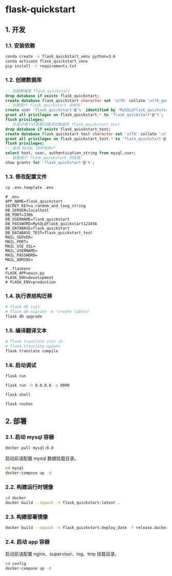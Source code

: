 # flask-quickstart

## 1. 开发

### 1.1. 安装依赖

```bash
conda create -n flask_quickstart_venv python=3.6
conda activate flask_quickstart_venv
pip install -r requirements.txt
```

### 1.2. 创建数据库

```sql
-- 创建数据库 flask_quickstart
drop database if exists flask_quickstart;
create database flask_quickstart character set 'utf8' collate 'utf8_general_ci';
-- 创建用户 flask_quickstart 并授权
create user 'flask_quickstart'@'%' identified by 'MySQL@flask_quickstart123456';
grant all privileges on flask_quickstart.* to 'flask_quickstart'@'%';
flush privileges;
-- 开发环境下还需要创建测试数据库 flask_quickstart_test
drop database if exists flask_quickstart_test;
create database flask_quickstart_test character set 'utf8' collate 'utf8_general_ci';
grant all privileges on flask_quickstart_test.* to 'flask_quickstart'@'%';
flush privileges;
-- 查询 MySQL 的所有用户
select host, user, authentication_string from mysql.user;
-- 查看用户 flask_quickstart 的权限
show grants for 'flask_quickstart'@'%';
```

### 1.3. 修改配置文件

```bash
cp .env.template .env
```

```properties
# .env
APP_NAME=flask_quickstart
SECRET_KEY=a_random_and_long_string
DB_SERVER=localhost
DB_PORT=3306
DB_USERNAME=flask_quickstart
DB_PASSWORD=MySQL@flask_quickstart123456
DB_DATABASE=flask_quickstart
DB_DATABASE_TEST=flask_quickstart_test
MAIL_SERVER=
MAIL_PORT=
MAIL_USE_SSL=
MAIL_USERNAME=
MAIL_PASSWORD=
MAIL_ADMINS=
```

```properties
# .flaskenv
FLASK_APP=main.py
FLASK_ENV=development
# FLASK_ENV=production
```

### 1.4. 执行表结构迁移

```bash
# flask db init
# flask db migrate -m "create tables"
flask db upgrade
```

### 1.5. 编译翻译文本

```bash
# flask translate init zh
# flask translate update
flask translate compile
```

### 1.6. 启动调试

```bash
flask run
```

```bash
flask run -h 0.0.0.0 -p 8000
```

```bash
flask shell
```

```bash
flask routes
```

## 2. 部署

### 2.1. 启动 mysql 容器

```bash
docker pull mysql:8.0
```

启动前请配置 mysql 数据挂载目录。

```bash
cd mysql
docker-compose up -d
```

### 2.2. 构建运行时镜像

```bash
cd docker
docker build --squash -t flask_quickstart:latest .
```

### 2.3. 构建部署镜像

```bash
docker build --squash -t flask_quickstart:deploy_date -f release.dockerfile .
```

### 2.4. 启动 app 容器

启动前请配置 nginx、supervisor、log、tmp 挂载目录。

```bash
cd config
docker-compose up -d
```
